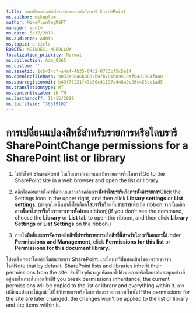 ```yaml
---
title: การเปลี่ยนแปลงสิทธิ์สำหรับรายการหรือไลบรารี SharePoint
ms.author: mikeplum
author: MikePlumleyMSFT
manager: scotv
ms.date: 5/17/2018
ms.audience: Admin
ms.topic: article
ROBOTS: NOINDEX, NOFOLLOW
localization_priority: Normal
ms.collection: Adm_O365
ms.custom: ''
ms.assetid: 1cb414cf-a4a4-4b35-84c2-0723cf5c5a14
ms.openlocfilehash: 9033e8da6b3032b47b761b89e18af643100afaa0
ms.sourcegitcommit: b43f77221f47b50c41197a448a9c26c423ce1ad5
ms.translationtype: MT
ms.contentlocale: th-TH
ms.lasthandoff: 11/15/2019
ms.locfileid: "36519102"
---
```

# <a name="change-permissions-for-a-sharepoint-list-or-library"></a><span data-ttu-id="304ef-102">การเปลี่ยนแปลงสิทธิ์สำหรับรายการหรือไลบรารี SharePoint</span><span class="sxs-lookup"><span data-stu-id="304ef-102">Change permissions for a SharePoint list or library</span></span>

1. <span data-ttu-id="304ef-103">ไปยังไซต์ SharePoint ในเว็บเบราว์เซอร์และเปิดรายการหรือไลบรารี</span><span class="sxs-lookup"><span data-stu-id="304ef-103">Go to the SharePoint site in a web browser and open the list or library.</span></span>
    
2. <span data-ttu-id="304ef-104">คลิกไอคอนการตั้งค่าที่ด้านบนขวาแล้วคลิกการ**ตั้งค่าไลบรารี**หรือ**การตั้งค่ารายการ**</span><span class="sxs-lookup"><span data-stu-id="304ef-104">Click the Settings icon in the upper right, and then click **Library settings** or **List settings**.</span></span> <span data-ttu-id="304ef-105">(ถ้าคุณไม่เห็นคำสั่งให้เลือก**ไลบรารี**หรือแท็บ**รายการ**เพื่อเปิด ribbon จากนั้นคลิกการ**ตั้งค่าไลบรารี**หรือ**รายการการตั้งค่า**บน ribbon)</span><span class="sxs-lookup"><span data-stu-id="304ef-105">(If you don't see the command, choose the **Library** or **List** tab to open the ribbon, and then click **Library Settings** or **List Settings** on the ribbon.)</span></span> 
    
3. <span data-ttu-id="304ef-106">ภายใต้**สิทธิ์และการจัดการ**คลิ**กสิทธิ์สำหรับรายการ**หรือ**สิทธิ์นี้สำหรับไลบรารีเอกสารนี้**</span><span class="sxs-lookup"><span data-stu-id="304ef-106">Under **Permissions and Management**, click **Permissions for this list** or **Permissions for this document library**.</span></span>
    
<span data-ttu-id="304ef-107">โปรดสังเกตว่าโดยค่าเริ่มต้นรายการ SharePoint และไลบรารีสืบทอดสิทธิ์ของพวกเขาจากไซต์</span><span class="sxs-lookup"><span data-stu-id="304ef-107">Note that by default, SharePoint lists and libraries inherit their permissions from the site.</span></span> <span data-ttu-id="304ef-108">สิทธิ์ปัจจุบันจะถูกคัดลอกไปยังรายการหรือไลบรารีและทุกอย่างที่อยู่ภายในการสืบทอดสิทธิ์</span><span class="sxs-lookup"><span data-stu-id="304ef-108">If you break permissions inheritance, the current permissions will be copied to the list or library and everything within it.</span></span> <span data-ttu-id="304ef-109">การเปลี่ยนแปลงจะไม่ถูกนำไปใช้กับรายการหรือไลบรารีและรายการภายในนั้น</span><span class="sxs-lookup"><span data-stu-id="304ef-109">If the permissions for the site are later changed, the changes won't be applied to the list or library and the items within it.</span></span>
  

